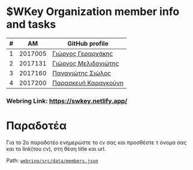 # $WKey Organization member info and tasks
| # | ΑΜ | GitHub profile |
| -- | -- | -- |
| 1 | 2017005 | [Γιώργος Γεραρχάκης](https://github.com/p17gera) |
| 2 | 2017131 | [Γιώργος Μελιδονιώτης](https://github.com/p17meli) |
| 3 | 2017160 | [Παναγιώτης Σιώλος](https://github.com/p17siol)|
| 4 | 2017200 | [Παρασκευή Καραγκούνη](https://github.com/vivikara)|

### Webring Link: https://swkey.netlify.app/
# Παραδοτέα
Για το 2ο παραδοτέο ενημερώστε το cv σας και προσθέστε τ όνομα σας και το link(του cv), στη θέση title και url.

Path: [`webring/src/data/members.json`](https://github.com/SWkey/webring/blob/SWkey/src/data/members.json)
